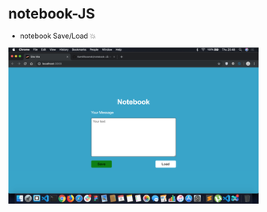# notebook-JS
* notebook Save/Load 💥

![notebook](https://github.com/KamilRozanski/notebook-JS/blob/master/src/assets/img/Screenshot%202019-08-08%20at%2020.48.58.png)
